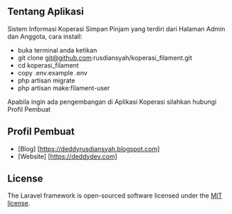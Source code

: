 ## Tentang Aplikasi

Sistem Informasi Koperasi Simpan Pinjam yang terdiri dari Halaman Admin dan Anggota, cara install:

- buka terminal anda ketikan
- git clone git@github.com:rusdiansyah/koperasi_filament.git
- cd koperasi_filament
- copy .env.example .env
- php artisan migrate
- php artisan make:filament-user


Apabila ingin ada pengembangan di Aplikasi Koperasi silahkan hubungi Profil Pembuat
## Profil Pembuat
- [Blog] [https://deddyrusdiansyah.blogspot.com]
- [Website] [https://deddydev.com]

## License

The Laravel framework is open-sourced software licensed under the [MIT license](https://opensource.org/licenses/MIT).
